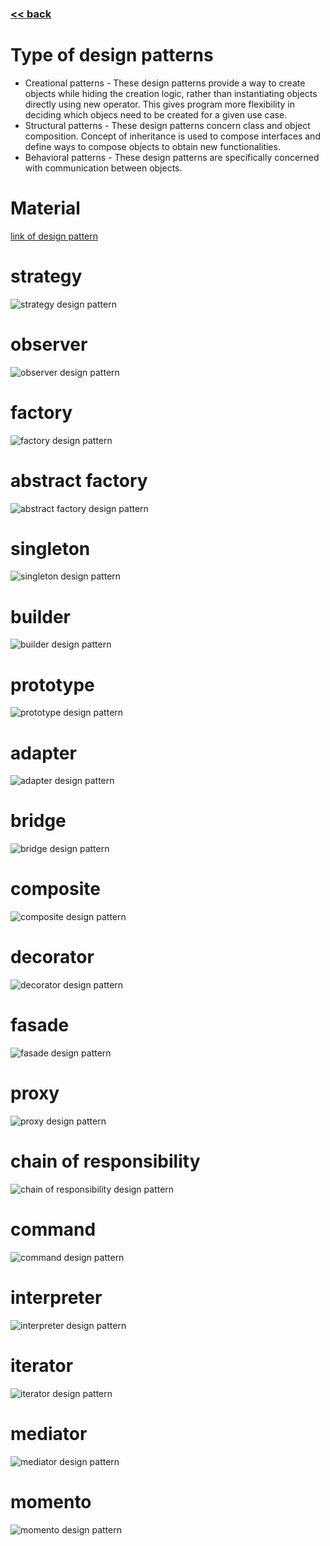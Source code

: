 ###  [<< back](./index.md)
# Type of design patterns
- Creational patterns - These design patterns provide a way to create objects while hiding the creation logic, rather than instantiating objects directly using new operator. This gives program more flexibility in deciding which objecs need to be created for a given use case.
- Structural patterns - These design patterns concern class and object composition. Concept of inheritance is used to compose interfaces and define ways to compose objects to obtain new functionalities.
- Behavioral patterns - These design patterns are specifically concerned with communication between objects.
# Material
[link of design pattern](https://www.tutorialspoint.com/design_pattern/observer_pattern.htm)
# strategy 
![strategy design pattern](./images/designpattern\strategy.png)
# observer 
![observer design pattern](./images/designpattern\observer.png)
# factory 
![factory design pattern](./images/designpattern\factory.png)
# abstract factory  
![abstract factory design pattern](./images/designpattern\abstractfactory.png)
# singleton
![singleton design pattern](./images/designpattern\singleton.png)
# builder
![builder design pattern](./images/designpattern\builder.png)
# prototype
![prototype design pattern](./images/designpattern\prototype.png)
# adapter
![adapter design pattern](./images/designpattern\adapter.png)
# bridge
![bridge design pattern](./images/designpattern\bridge.png)
# composite
![composite design pattern](./images/designpattern\composite.png)
# decorator
![decorator design pattern](./images/designpattern\decorator.png)
# fasade
![fasade design pattern](./images/designpattern\fasade.png)
# proxy
![proxy design pattern](./images/designpattern\proxy.png)
# chain of responsibility
![chain of responsibility design pattern](./images/designpattern\chainOfResponsibility.png)
# command
![command design pattern](./images/designpattern\command.png)
# interpreter
![interpreter design pattern](./images/designpattern\interpreter.png)
# iterator
![iterator design pattern](./images/designpattern\iterator.png)
# mediator
![mediator design pattern](./images/designpattern\mediator.png)
# momento
![momento design pattern](./images/designpattern\momento.png)